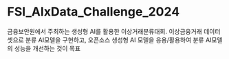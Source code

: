 # FSI_AIxData_Challenge_2024
금융보안원에서 주최하는 생성형 AI를 활용한 이상거래분류대회. 이상금융거래 데이터셋으로 분류 AI모델을 구현하고, 오픈소스 생성형 AI 모델을 응용/활용하여 분류 AI모델의 성능을 개선하는 것이 목표
